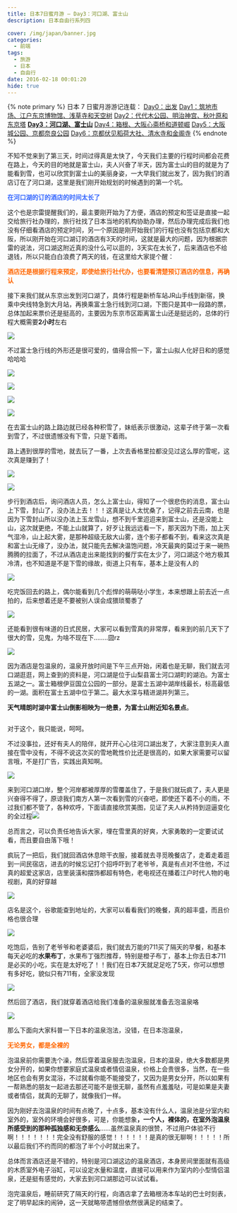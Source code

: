 ```yaml
---
title: 日本7日蜜月游 – Day3：河口湖、富士山
description: 日本自由行系列四

cover: /img/japan/banner.jpg
categories:
  - 前端
tags:
  - 旅游
  - 日本
  - 自由行
date: 2016-02-18 00:01:20
hide: true
---
```


{% note primary %}
日本 7 日蜜月游游记连载：
<a href="/2016/02/08/japan-7th-honeymoon-day0-departure/">Day0：出发</a>
<a href="/2016/02/11/japans-7-day-honeymoon-day1-tsukiji-edo-tokyo-museum-sensoji-temple-and-sky-tree/">Day1：筑地市场、江户东京博物馆、浅草寺和天空树</a>
<a href="/2016/02/16/japans-7-day-honeymoon-day2-yoyogi-park-meiji-shrine-tokyo-tower-and-akiba-hara/">Day2：代代木公园、明治神宫、秋叶原和东京塔</a>
<a href="/2016/02/18/japan-7th-honeymoon-day3-lake-kawaguchi-mount-fuji/"><strong>Day3：河口湖、富士山</strong></a>
<a href="/2016/02/20/japan-on-the-7th-honeymoon-day4-hakone-yumoto-osaka-shinsaibashi-and-dotombori/">Day4：箱根、大阪心斋桥和道顿崛</a>
<a href="/2016/02/21/japan-7th-honeymoon-day5-osaka-castle-park-kyoto-nara-park/">Day5：大阪城公园、京都奈良公园</a>
<a href="/2016/02/23/japan-7th-honeymoon-day6-kyoto-fushimi-inari-shrine-kiyomizu-temple-and-temple-of-the-golden-pavilion/">Day6：京都伏见稻荷大社、清水寺和金阁寺</a>
{% endnote %}

<p>不知不觉来到了第三天，时间过得真是太快了，今天我们主要的行程时间都会花费在路上，今天的目的地就是富士山，夫人兴奋了半天，因为富士山的目的就是为了能看到雪，也可以欣赏到富士山的美丽身姿，一大早我们就出发了，因为我们的酒店订在了河口湖，这里是我们刚开始规划的时候遇到的第一个坑。</p>
<p><span style="color: #3366ff;"><strong>在河口湖的订的酒店的时间太长了</strong></span></p>
<p>这个也是宗雷提醒我们的，最主要刚开始为了方便，酒店的预定和签证是直接一起交给旅行社办理的，旅行社找了日本当地的机构协助办理，然后办理完成后我们也没有仔细看酒店的预定时间，另一个原因是刚开始我们的行程也没有包括京都和大阪，所以刚开始在河口湖订的酒店有3天的时间，这就是最大的问题，因为根据宗雷的说法，河口湖这附近真的没什么可以逛的，3天实在太长了，后来酒店也不给退钱，所以只能白白浪费了两天的钱，在这里给大家提个醒：</p>
<p><span style="color: #ff6600;"><strong>酒店还是根据行程来预定，即使给旅行社代办，也要看清楚预订酒店的信息，再确认</strong></span></p>
<p>接下来我们就从东京出发到河口湖了，具体行程是新桥车站JR山手线到新宿，换乘中央线特急到大月站，再换乘富士急行线到河口湖，下图只是其中一段路的票，总体加起来票价还是挺高的，主要因为东京市区距离富士山还是挺远的，总体的行程大概需要<strong>2小时</strong>左右</p>
<p><img src="/img/japan/535050273758839867.jpg" ></p>
<p>不过富士急行线的外形还是很可爱的，值得合照一下，富士山拟人化好日和的感觉哈哈哈</p>
<p><img src="/img/japan/IMG_6498.jpg" ></p>
<p><img src="/img/japan/IMG_6504.jpg" ></p>
<p><img src="/img/japan/IMG_6507.jpg" ></p>
<p><img src="/img/japan/720803479598434642.jpg" ></p>
<p>在去富士山的路上路边就已经各种积雪了，妹纸表示很激动，这辈子终于第一次看到雪了，不过很遗憾没有下雪，只是下着雨。</p>
<p>路上遇到很厚的雪地，就去玩了一番，上次去香格里拉都没见过这么厚的雪呢，这次真是赚到了！</p>
<p><img src="/img/japan/198304588670399437.jpg" ></p>
<p><img src="/img/japan/593946822152838375.jpg" ></p>
<p>步行到酒店后，询问酒店人员，怎么上富士山，得知了一个很悲伤的消息，富士山上下雪，封山了，没办法上去！！！这真是让人太忧桑了，记得之前去云南，也是因为下雪封山所以没办法上玉龙雪山，想不到千里迢迢来到富士山，还是没能上山，这次就更绝，不能上山就算了，好歹让我远远看一下，那天因为下雨，加上天气湿冷，山上起大雾，是那种超级无敌大山雾，连个影子都看不到，看来这次真是和富士山无缘了，没办法，就只能先去解决温饱问题，冷天最爽的莫过于来一碗热腾腾的拉面了，不过从酒店走出来能找到的餐厅实在太少了，河口湖这个地方极其冷清，也不知道是不是下雪的缘故，街道上只有车，基本上是没有人的</p>
<p><img src="/img/japan/IMG_6514.jpg" ></p>
<p>吃完饭回去的路上，偶尔能看到几个彪悍的萌萌哒小学生，本来想跟上前去近一点拍的，后来想着还是不要被别人误会成猥琐蜀黍了</p>
<p><img src="/img/japan/IMG_6528.jpg" ></p>
<p>还能看到很有味道的日式民居，大家可以看到雪真的非常厚，看来到的前几天下了很大的雪，见鬼，为啥不现在下……..囧rz</p>
<p><img src="/img/japan/IMG_6522.jpg" ></p>
<p>因为酒店是包温泉的，温泉开放时间是下午三点开始，闲着也是无聊，我们就去河口湖逛逛，网上查到的资料是，河口湖是位于山梨县富士河口湖町的湖泊。为富士五湖之一。富士箱根伊豆国立公园的一部分。是富士五湖中湖岸线最长，标高最低的一湖。面积在富士五湖中位于第二。最大水深与精进湖并列第三。</p>
<p><strong>天气晴朗时湖中富士山倒影相映为一绝景，为富士山附近知名景点</strong>。</p>
<p><img src="https://upload.wikimedia.org/wikipedia/commons/thumb/4/4e/Fuji_Kawaguchi_465.JPG/1280px-Fuji_Kawaguchi_465.JPG" alt=""></p>
<p>对于这个，我只能说，呵呵。</p>
<p>不过没事拉，还好有夫人的陪伴，就开开心心往河口湖出发了，大家注意到夫人直接在雪中没有，不得不说这次买的雪地靴性价比还是很高的，如果大家需要可以留言哦，不是打广告，实践出真知啊。</p>
<p><img src="/img/japan/IMG_6530.jpg" ></p>
<p>来到河口湖口岸，整个河岸都被厚厚的雪覆盖住了，于是我们就玩疯了，夫人更是兴奋得不得了，原谅我们南方人第一次看到雪的兴奋吧，即使还下着不小的雨，不过我们都不管了，各种欢呼，下面请直接欣赏美图，见证了夫人从矜持到逗逼变化的全过程<img src="/img/japan/IMG_6533.jpg" ></p>
<p>总而言之，可以负责任地告诉大家，埋在雪里真的好爽，大家勇敢的一定要试试看，而且要自由落下哦！</p>
<p>疯玩了一把后，我们就回酒店休息晾干衣服，接着就去寻觅晚餐店了，走着走着逛到一间民宿店，进去的时候忘记打个招呼吓到了老爷爷，真是有点对不住他，不过真的超爱这家店，店里装潢和摆饰都超有特色，老电视还在播着江户时代人物的电视剧，真的好穿越</p>
<p><img src="/img/japan/IMG_6625.jpg" ></p>
<p>店名是这个，谷歌能查到地址的，大家可以看看我们的晚餐，真的超丰盛，而且价格也很合理</p>
<p><img src="/img/japan/95348845889109775.jpg" ></p>
<p>吃饱后，告别了老爷爷和老婆婆后，我们就去万能的711买了隔天的早餐，和基本每天必吃的<strong>水果布丁</strong>，水果布丁强烈推荐，特别是橙子布丁，基本上你去日本711是必买的小吃，实在是太好吃了！！我们在日本7天就足足吃了5天，你可以想想有多好吃，貌似只有711有，全家没发现</p>
<p><img src="/img/japan/91844309844335438.jpg" ></p>
<p>然后回了酒店，我们就穿着酒店给我们准备的温泉服就准备去泡温泉咯</p>
<p><img src="/img/japan/IMG_7690.jpg" ></p>
<p>那么下面向大家科普一下日本的温泉泡法，没错，在日本泡温泉，</p>
<p><span style="color: #ff6600;"><strong>无论男女，都是全裸的</strong></span></p>
<p>泡温泉前你需要洗个澡，然后穿着温泉服去泡温泉，日本的温泉，绝大多数都是男女分开的，如果你想要家庭式温泉或者情侣温泉，价格上会贵很多，当然，在一些地区也会有男女混浴，不过就看你能不能接受了，又因为是男女分开，所以如果有一帮熟悉的朋友一起进去那还可能不是很无聊，虽然有点羞羞哒，可是如果是夫妻或者情侣，就真的无聊了，就像我们一样。</p>
<p>因为刚好去泡温泉的时间有点晚了，十点多，基本没有什么人，温泉池是分室内和室外的，室外的环境会好很多，可是，你能想象<strong>，一个人，裸体的，在室外泡温泉所感受到的那种孤独感和无奈感么</strong>……虽然温泉真的很赞，不过用户体验不行啊！！！！！！！完全没有舒服的感觉！！！！！！是真的很无聊啊！！！！！所以最后我们不约而同的都泡了半个小时就出来了。</p>
<p>总体而言酒店还是不错的，特别是河口湖这边的温泉酒店，本身房间里面就有高级的木质室外电子浴缸，可以设定水量和温度，直接可以用来作为室内的小型情侣温泉，还是挺有感觉的，大家去到河口湖那边可以试试看。</p>
<p>泡完温泉后，睡前研究了隔天的行程，向酒店拿了去箱根汤本车站的巴士时刻表，定了明早起床的闹钟，这一天就略带遗憾但依然很满足的结束了。</p>
